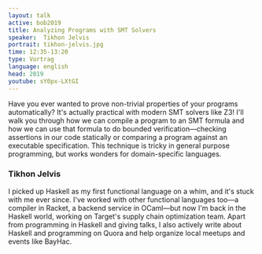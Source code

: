 ```yaml
---
layout: talk
active: bob2019
title: Analyzing Programs with SMT Solvers
speaker:  Tikhon Jelvis
portrait: tikhon-jelvis.jpg
time: 12:35-13:20
type: Vortrag
language: english
head: 2019
youtube: sY0px-LXtGI
---
```


Have you ever wanted to prove non-trivial properties of your programs
automatically? It's actually practical with modern SMT solvers like
Z3! I'll walk you through how we can compile a program to an SMT
formula and how we can use that formula to do bounded
verification—checking assertions in our code statically or comparing a
program against an executable specification. This technique is tricky
in general purpose programming, but works wonders for domain-specific
languages.

### Tikhon Jelvis

I picked up Haskell as my first functional language on a whim, and
it's stuck with me ever since. I've worked with other functional
languages too—a compiler in Racket, a backend service in OCaml—but now
I'm back in the Haskell world, working on Target's supply chain
optimization team. Apart from programming in Haskell and giving talks,
I also actively write about Haskell and programming on Quora and help
organize local meetups and events like BayHac.
